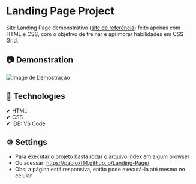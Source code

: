 # Landing Page Project
Site Landing Page demonstrativo ([site de referência](https://jolly-kalam-23776e.netlify.app/cssgridresponsive/)) feito apenas com HTML e CSS, com o objetivo de treinar e aprimorar habilidades em CSS Grid.

## 📷 Demonstration
<img src="./images/Demonstration_LandingPage.gif" alt="Image de Demostração"> 

## 🚀 Technologies
✔ HTML
<br>
✔ CSS
<br> 
✔ IDE: VS Code

## ⚙ Settings
* Para executar o projeto basta rodar o arquivo index em algum browser
* Ou acessar: https://pabloxt14.github.io/Landing-Page/
* Obs: a página está responsiva, então pode executá-la até mesmo no celular
